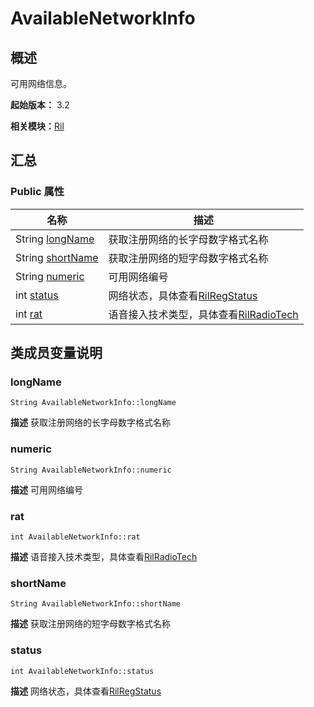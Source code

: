 # AvailableNetworkInfo


## 概述

可用网络信息。

**起始版本：** 3.2

**相关模块：**[Ril](_ril_v11.md)


## 汇总


### Public 属性

| 名称 | 描述 | 
| -------- | -------- |
| String [longName](#longname) | 获取注册网络的长字母数字格式名称  | 
| String [shortName](#shortname) | 获取注册网络的短字母数字格式名称  | 
| String [numeric](#numeric) | 可用网络编号  | 
| int [status](#status) | 网络状态，具体查看[RilRegStatus](_ril_v11.md#rilregstatus) | 
| int [rat](#rat) | 语音接入技术类型，具体查看[RilRadioTech](_ril_v11.md#rilradiotech) | 


## 类成员变量说明


### longName

```
String AvailableNetworkInfo::longName
```
**描述**
获取注册网络的长字母数字格式名称


### numeric

```
String AvailableNetworkInfo::numeric
```
**描述**
可用网络编号


### rat

```
int AvailableNetworkInfo::rat
```
**描述**
语音接入技术类型，具体查看[RilRadioTech](_ril_v11.md#rilradiotech)


### shortName

```
String AvailableNetworkInfo::shortName
```
**描述**
获取注册网络的短字母数字格式名称


### status

```
int AvailableNetworkInfo::status
```
**描述**
网络状态，具体查看[RilRegStatus](_ril_v11.md#rilregstatus)
